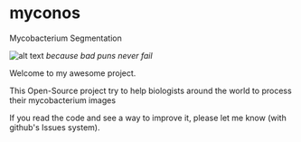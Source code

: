 # myconos
Mycobacterium Segmentation

![alt text](https://www.maxpixel.net/static/photo/1x/Mykonos-Blue-Greece-House-Holiday-Travel-White-1186043.jpg "Mykonos")
_because bad puns never fail_

Welcome to my awesome project.

This Open-Source project try to help biologists around the world to process their mycobacterium images

If you read the code and see a way to improve it, please let me know (with github's Issues system). 
